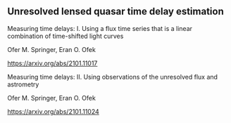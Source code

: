 ## Unresolved lensed quasar time delay estimation


Measuring time delays: I. Using a flux time series that is a linear combination of time-shifted light curves

Ofer M. Springer, Eran O. Ofek

https://arxiv.org/abs/2101.11017


Measuring time delays: II. Using observations of the unresolved flux and astrometry

Ofer M. Springer, Eran O. Ofek

https://arxiv.org/abs/2101.11024
